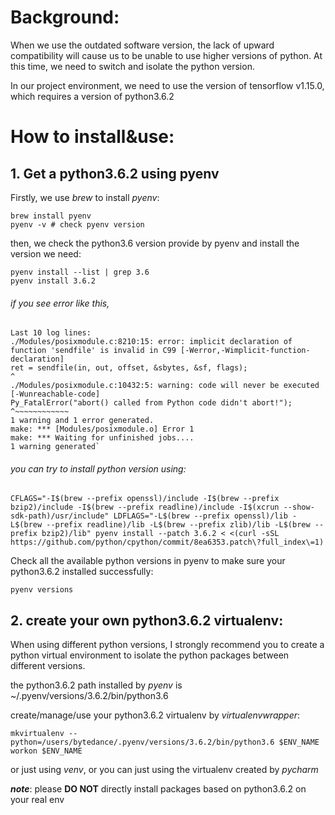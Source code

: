 # Background:

When we use the outdated software version, the lack of upward compatibility will cause us to be unable to use higher versions of python. At this time, we need to switch and isolate the python version.

In our project environment, we need to use the version of tensorflow v1.15.0, which requires a version of python3.6.2



# How to install&use:

## 1. Get a python3.6.2 using pyenv

Firstly, we use *brew* to install *pyenv*:

```shell
brew install pyenv
pyenv -v # check pyenv version
```

then, we check the python3.6 version provide by pyenv and install the version we need:

```shell
pyenv install --list | grep 3.6
pyenv install 3.6.2
```



###### if you see error like this, 

```shell
Last 10 log lines:
./Modules/posixmodule.c:8210:15: error: implicit declaration of function 'sendfile' is invalid in C99 [-Werror,-Wimplicit-function-declaration]
ret = sendfile(in, out, offset, &sbytes, &sf, flags);
^
./Modules/posixmodule.c:10432:5: warning: code will never be executed [-Wunreachable-code]
Py_FatalError("abort() called from Python code didn't abort!");
^~~~~~~~~~~~~
1 warning and 1 error generated.
make: *** [Modules/posixmodule.o] Error 1
make: *** Waiting for unfinished jobs....
1 warning generated`
```

###### you can try to install python version using:

```shell
CFLAGS="-I$(brew --prefix openssl)/include -I$(brew --prefix bzip2)/include -I$(brew --prefix readline)/include -I$(xcrun --show-sdk-path)/usr/include" LDFLAGS="-L$(brew --prefix openssl)/lib -L$(brew --prefix readline)/lib -L$(brew --prefix zlib)/lib -L$(brew --prefix bzip2)/lib" pyenv install --patch 3.6.2 < <(curl -sSL https://github.com/python/cpython/commit/8ea6353.patch\?full_index\=1)
```



Check all the available python versions in pyenv to make sure your python3.6.2 installed successfully:

```shell
pyenv versions
```



## 2. create your own python3.6.2 virtualenv:

When using different python versions, I strongly recommend you to create a python virtual environment to isolate the python packages between different versions.

the python3.6.2 path installed by *pyenv* is ~/.pyenv/versions/3.6.2/bin/python3.6

create/manage/use your python3.6.2 virtualenv by *virtualenvwrapper*:

```shell
mkvirtualenv --python=/users/bytedance/.pyenv/versions/3.6.2/bin/python3.6 $ENV_NAME
workon $ENV_NAME
```

or just using *venv*, or you can just using the virtualenv created by *pycharm*



***note***: please **DO NOT** directly install packages based on python3.6.2 on your real env